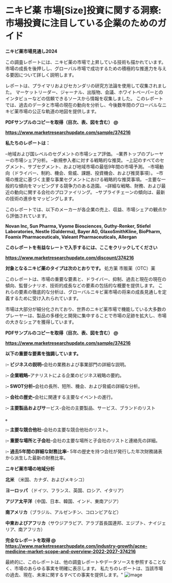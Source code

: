 # ニキビ薬 市場[Size]投資に関する洞察: 市場投資に注目している企業のためのガイド

<strong>ニキビ薬市場見通し2024</strong>

この調査レポートには、ニキビ薬の市場で上昇している技術も描かれています。 市場の成長を後押しし、グローバル市場で成功するための積極的な推進力を与える要因について詳しく説明します。

レポートは、プライマリおよびセカンダリの研究方法論を使用して収集されました。 マーケットリーダー、ジャーナル、出版物、会議、ホワイトペーパーとのインタビューなどの信頼できるソースから情報を収集しました。 このレポートでは、過去のデータと市場の現在の動向を分析し、今後数年間のグローバルなニキビ薬市場の公正な軌道の地図を提供します。



<strong><b>PDFサンプルのコピーを取得（目次、表、図を含む） @
</b></strong>

<strong><a href=https://www.marketresearchupdate.com/sample/374216>https://www.marketresearchupdate.com/sample/374216</u></a></strong>



<strong>私たちのレポートは：</strong>

–地域および国レベルのセグメントの市場シェア評価。
–業界トップのプレーヤーの市場シェア分析。
–新規参入者に対する戦略的な推奨。
–上記のすべてのセグメント、サブセグメント、および地域市場の最低9年間の市場予測。
–市場動向（ドライバー、制約、機会、脅威、課題、投資機会、および推奨事項）。
–市場の推定に基づく主要な事業セグメントにおける戦略的な推奨事項。
–主要な一般的な傾向をマッピングする競争力のある造園。
–詳細な戦略、財務、および最近の動向に関する会社のプロファイリング。
–サプライチェーンの傾向は、最新の技術の進歩をマッピングします。

このレポートでは、以下のメーカーが各企業の売上、収益、市場シェアの観点から評価されています。


<strong>Novan Inc, Sun Pharma, Vyome Biosciences, Guthy-Renker, Stiefel Laboratories, Nestle (Galderma), Bayer AG, GlaxoSmithKline, BioPharm, Foamix Pharmaceuticals, Valeant Pharmaceuticals, Allergan</strong>



<strong>このレポートを有益なレートで入手するには、ここをクリックしてください</strong>


<strong><a href=https://www.marketresearchupdate.com/discount/374216>https://www.marketresearchupdate.com/discount/374216</b></u></strong></a>



<strong>対象となるニキビ薬のタイプは次のとおりです。
</strong>処方薬
市販薬（OTC）薬

このレポートは、市場の重要な要素と、ドライバー、抑制、過去と現在の現在の傾向、監督シナリオ、技術的成長などの要素の包括的な概要を提供します。 これらの要素の徹底的な分析は、グローバルニキビ薬市場の将来の成長見通しを定義するために受け入れられています。

市場は大部分が細分化されており、世界のニキビ薬市場で機能している大多数のプレーヤーは、製品の多様化と開発に集中することで市場の足跡を拡大し、市場の大きなシェアを獲得しています。



<strong><b>PDFサンプルのコピーを取得（目次、表、図を含む） @
</b></strong>

<strong><a href=https://www.marketresearchupdate.com/sample/374216>https://www.marketresearchupdate.com/sample/374216</u></a></strong>



<strong>以下の重要な要素を強調しています。</strong>


<strong><b>:-</b> ビジネスの説明–</strong>会社の業務および事業部門の詳細な説明。


<strong><b>:-</b> 企業戦略–</strong>アナリストによる企業のビジネス戦略の要約。


<strong><b>:- </b>SWOT分析–</strong>会社の長所、短所、機会、および脅威の詳細な分析。


<strong><b>:- </b>会社の歴史–</strong>会社に関連する主要なイベントの進行。


<strong><b>:- </b>主要製品およびサ</strong>ービス-会社の主要製品、サービス、ブランドのリスト

<strong><b>。</b></strong>


<strong><b>:- </b>主要な競合他社</strong>–会社の主要な競合他社のリスト。


<strong><b>:- </b>重要な場所と子会社</strong>–会社の主要な場所と子会社のリストと連絡先の詳細。


<strong><b>:- </b>過去5年間の詳細な財務比率</strong>– 5年の歴史を持つ会社が発行した年次財務諸表から派生した最新の財務比率。



<strong>ニキビ薬市場の地域分析</strong>



<strong>北米</strong> （米国、カナダ、およびメキシコ）


<strong><b>ヨーロッパ </b></strong>（ドイツ、フランス、英国、ロシア、イタリア）


<strong>アジア太平洋</strong>（中国、日本、韓国、インド、東南アジア）


<strong>南アメリカ</strong>（ブラジル、アルゼンチン、コロンビアなど）


<strong>中東およびアフリカ</strong>（サウジアラビア、アラブ首長国連邦、エジプト、ナイジェリア、南アフリカ）



<strong><b>完全なレポートを取得 @ <a href=https://www.marketresearchupdate.com/industry-growth/acne-medicine-market-scope-and-overview-2022-2027-374216>https://www.marketresearchupdate.com/industry-growth/acne-medicine-market-scope-and-overview-2022-2027-374216</a></b></strong>

最終的に、このレポートは、他の調査レポートやデータソースを参照することなく、市場のあらゆる事実を明確に表示します。 私たちのレポートは、当該市場の過去、現在、未来に関するすべての事実を提供します。"
![image](https://github.com/renukap7961/renukap7961/assets/163852544/6abda391-aea4-49e3-9da2-c68820fad65b)
